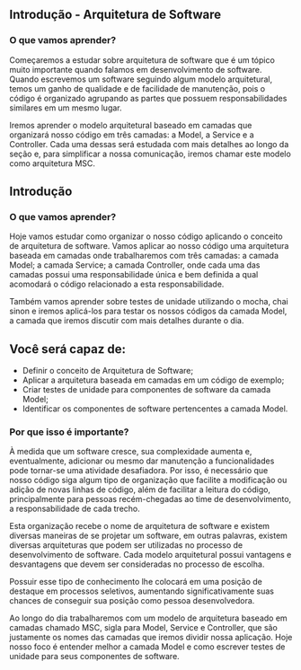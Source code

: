 ## Introdução - Arquitetura de Software

### O que vamos aprender?

Começaremos a estudar sobre arquitetura de software que é um tópico muito importante quando falamos em desenvolvimento de software. Quando escrevemos um software seguindo algum modelo arquitetural, temos um ganho de qualidade e de facilidade de manutenção, pois o código é organizado agrupando as partes que possuem responsabilidades similares em um mesmo lugar.

Iremos aprender o modelo arquitetural baseado em camadas que organizará nosso código em três camadas: a Model, a Service e a Controller. Cada uma dessas será estudada com mais detalhes ao longo da seção e, para simplificar a nossa comunicação, iremos chamar este modelo como arquitetura MSC.

## Introdução

### O que vamos aprender?

Hoje vamos estudar como organizar o nosso código aplicando o conceito de arquitetura de software. Vamos aplicar ao nosso código uma arquitetura baseada em camadas onde trabalharemos com três camadas: a camada Model; a camada Service; a camada Controller, onde cada uma das camadas possui uma responsabilidade única e bem definida a qual acomodará o código relacionado a esta responsabilidade.

Também vamos aprender sobre testes de unidade utilizando o mocha, chai sinon e iremos aplicá-los para testar os nossos códigos da camada Model, a camada que iremos discutir com mais detalhes durante o dia.

## Você será capaz de:

- Definir o conceito de Arquitetura de Software;
- Aplicar a arquitetura baseada em camadas em um código de exemplo;
- Criar testes de unidade para componentes de software da camada Model;
- Identificar os componentes de software pertencentes a camada Model.

### Por que isso é importante?

À medida que um software cresce, sua complexidade aumenta e, eventualmente, adicionar ou mesmo dar manutenção a funcionalidades pode tornar-se uma atividade desafiadora. Por isso, é necessário que nosso código siga algum tipo de organização que facilite a modificação ou adição de novas linhas de código, além de facilitar a leitura do código, principalmente para pessoas recém-chegadas ao time de desenvolvimento, a responsabilidade de cada trecho.

Esta organização recebe o nome de arquitetura de software e existem diversas maneiras de se projetar um software, em outras palavras, existem diversas arquiteturas que podem ser utilizadas no processo de desenvolvimento de software. Cada modelo arquitetural possui vantagens e desvantagens que devem ser consideradas no processo de escolha.

Possuir esse tipo de conhecimento lhe colocará em uma posição de destaque em processos seletivos, aumentando significativamente suas chances de conseguir sua posição como pessoa desenvolvedora.

Ao longo do dia trabalharemos com um modelo de arquitetura baseado em camadas chamado MSC, sigla para Model, Service e Controller, que são justamente os nomes das camadas que iremos dividir nossa aplicação. Hoje nosso foco é entender melhor a camada Model e como escrever testes de unidade para seus componentes de software.
